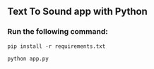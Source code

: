 ## Text To Sound app with Python

### Run the following command:

```shell
pip install -r requirements.txt

python app.py
```
